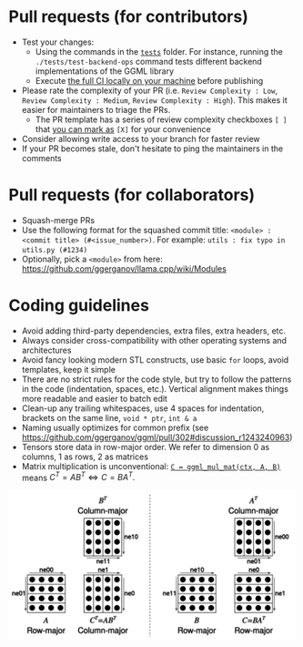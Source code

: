 # Pull requests (for contributors)

- Test your changes:
  - Using the commands in the [`tests`](tests) folder. For instance, running the `./tests/test-backend-ops` command tests different backend implementations of the GGML library
  - Execute [the full CI locally on your machine](ci/README.md) before publishing
- Please rate the complexity of your PR (i.e. `Review Complexity : Low`, `Review Complexity : Medium`, `Review Complexity : High`). This makes it easier for maintainers to triage the PRs.
  - The PR template has a series of review complexity checkboxes `[ ]` that [you can mark as](https://docs.github.com/en/get-started/writing-on-github/working-with-advanced-formatting/about-task-lists) `[X]` for your convenience
- Consider allowing write access to your branch for faster review
- If your PR becomes stale, don't hesitate to ping the maintainers in the comments

# Pull requests (for collaborators)

- Squash-merge PRs
- Use the following format for the squashed commit title: `<module> : <commit title> (#<issue_number>)`. For example: `utils : fix typo in utils.py (#1234)`
- Optionally, pick a `<module>` from here: https://github.com/ggerganov/llama.cpp/wiki/Modules

# Coding guidelines

- Avoid adding third-party dependencies, extra files, extra headers, etc.
- Always consider cross-compatibility with other operating systems and architectures
- Avoid fancy looking modern STL constructs, use basic `for` loops, avoid templates, keep it simple
- There are no strict rules for the code style, but try to follow the patterns in the code (indentation, spaces, etc.). Vertical alignment makes things more readable and easier to batch edit
- Clean-up any trailing whitespaces, use 4 spaces for indentation, brackets on the same line, `void * ptr`, `int & a`
- Naming usually optimizes for common prefix (see https://github.com/ggerganov/ggml/pull/302#discussion_r1243240963)
- Tensors store data in row-major order. We refer to dimension 0 as columns, 1 as rows, 2 as matrices
- Matrix multiplication is unconventional: [`C = ggml_mul_mat(ctx, A, B)`](https://github.com/ggerganov/llama.cpp/blob/880e352277fc017df4d5794f0c21c44e1eae2b84/ggml.h#L1058-L1064) means $C^T = A B^T \Leftrightarrow C = B A^T.$

![matmul](media/matmul.png)
